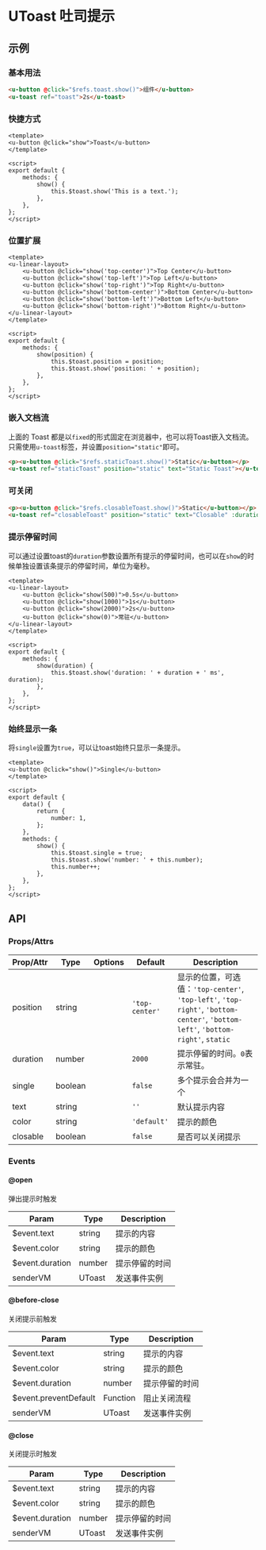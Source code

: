 <!-- 该 README.md 根据 api.yaml 和 docs/*.md 自动生成，为了方便在 GitHub 和 NPM 上查阅。如需修改，请查看源文件 -->

# UToast 吐司提示

## 示例
### 基本用法

```html
<u-button @click="$refs.toast.show()">组件</u-button>
<u-toast ref="toast">2s</u-toast>
```

### 快捷方式

``` vue
<template>
<u-button @click="show">Toast</u-button>
</template>

<script>
export default {
    methods: {
        show() {
            this.$toast.show('This is a text.');
        },
    },
};
</script>
```

### 位置扩展

``` vue
<template>
<u-linear-layout>
    <u-button @click="show('top-center')">Top Center</u-button>
    <u-button @click="show('top-left')">Top Left</u-button>
    <u-button @click="show('top-right')">Top Right</u-button>
    <u-button @click="show('bottom-center')">Bottom Center</u-button>
    <u-button @click="show('bottom-left')">Bottom Left</u-button>
    <u-button @click="show('bottom-right')">Bottom Right</u-button>
</u-linear-layout>
</template>

<script>
export default {
    methods: {
        show(position) {
            this.$toast.position = position;
            this.$toast.show('position: ' + position);
        },
    },
};
</script>
```

### 嵌入文档流

上面的 Toast 都是以`fixed`的形式固定在浏览器中，也可以将Toast嵌入文档流。只需使用`u-toast`标签，并设置`position="static"`即可。

``` html
<p><u-button @click="$refs.staticToast.show()">Static</u-button></p>
<u-toast ref="staticToast" position="static" text="Static Toast"></u-toast>
```

### 可关闭

``` html
<p><u-button @click="$refs.closableToast.show()">Static</u-button></p>
<u-toast ref="closableToast" position="static" text="Closable" :duration="0" closable></u-toast>
```

### 提示停留时间

可以通过设置toast的`duration`参数设置所有提示的停留时间，也可以在`show`的时候单独设置该条提示的停留时间，单位为毫秒。

``` vue
<template>
<u-linear-layout>
    <u-button @click="show(500)">0.5s</u-button>
    <u-button @click="show(1000)">1s</u-button>
    <u-button @click="show(2000)">2s</u-button>
    <u-button @click="show(0)">常驻</u-button>
</u-linear-layout>
</template>

<script>
export default {
    methods: {
        show(duration) {
            this.$toast.show('duration: ' + duration + ' ms', duration);
        },
    },
};
</script>
```

### 始终显示一条

将`single`设置为`true`，可以让toast始终只显示一条提示。

``` vue
<template>
<u-button @click="show()">Single</u-button>
</template>

<script>
export default {
    data() {
        return {
            number: 1,
        };
    },
    methods: {
        show() {
            this.$toast.single = true;
            this.$toast.show('number: ' + this.number);
            this.number++;
        },
    },
};
</script>
```

## API
### Props/Attrs

| Prop/Attr | Type | Options | Default | Description |
| --------- | ---- | ------- | ------- | ----------- |
| position | string |  | `'top-center'` | 显示的位置，可选值：`'top-center'`, `'top-left'`, `'top-right'`, `'bottom-center'`, `'bottom-left'`, `'bottom-right'`, `static` |
| duration | number |  | `2000` | 提示停留的时间。`0`表示常驻。 |
| single | boolean |  | `false` | 多个提示会合并为一个 |
| text | string |  | `''` | 默认提示内容 |
| color | string |  | `'default'` | 提示的颜色 |
| closable | boolean |  | `false` | 是否可以关闭提示 |

### Events

#### @open

弹出提示时触发

| Param | Type | Description |
| ----- | ---- | ----------- |
| $event.text | string | 提示的内容 |
| $event.color | string | 提示的颜色 |
| $event.duration | number | 提示停留的时间 |
| senderVM | UToast | 发送事件实例 |

#### @before-close

关闭提示前触发

| Param | Type | Description |
| ----- | ---- | ----------- |
| $event.text | string | 提示的内容 |
| $event.color | string | 提示的颜色 |
| $event.duration | number | 提示停留的时间 |
| $event.preventDefault | Function | 阻止关闭流程 |
| senderVM | UToast | 发送事件实例 |

#### @close

关闭提示时触发

| Param | Type | Description |
| ----- | ---- | ----------- |
| $event.text | string | 提示的内容 |
| $event.color | string | 提示的颜色 |
| $event.duration | number | 提示停留的时间 |
| senderVM | UToast | 发送事件实例 |
